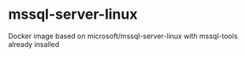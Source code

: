 # mssql-server-linux
Docker image based on microsoft/mssql-server-linux with mssql-tools already insalled
